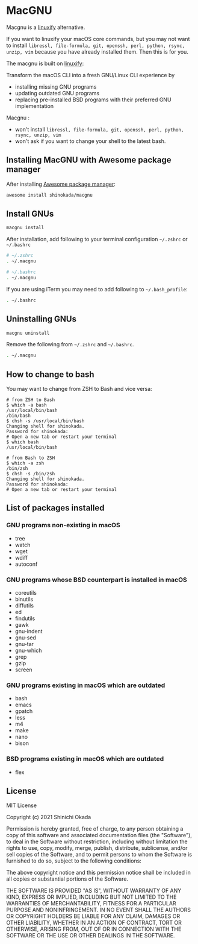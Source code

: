 # MacGNU

Macgnu is a [linuxify](https://github.com/fabiomaia/linuxify) alternative.

If you want to linuxify your macOS core commands, but you may not want to install `libressl, file-formula, git, openssh, perl, python, rsync, unzip, vim` because you have already installed them. Then this is for you.

The macgnu is built on [linuxify](https://github.com/fabiomaia/linuxify):

Transform the macOS CLI into a fresh GNU/Linux CLI experience by

- installing missing GNU programs
- updating outdated GNU programs
- replacing pre-installed BSD programs with their preferred GNU implementation

Macgnu :

- won't install `libressl, file-formula, git, openssh, perl, python, rsync, unzip, vim`
- won't ask if you want to change your shell to the latest bash.

## Installing MacGNU with Awesome package manager

After installing [Awesome package manager](https://github.com/shinokada/awesome):

```sh
awesome install shinokada/macgnu
```

## Install GNUs

```bash
macgnu install
```

After installation, add following to your terminal configuration `~/.zshrc` or `~/.bashrc`

```zsh
# ~/.zshrc
. ~/.macgnu
```

```bash
# ~/.bashrc
. ~/.macgnu
```

If you are using iTerm you may need to add following to `~/.bash_profile`:

```bash
. ~/.bashrc
```

## Uninstalling GNUs

```sh
macgnu uninstall
```

Remove the following from `~/.zshrc` and `~/.bashrc`.

```zsh
. ~/.macgnu
```

## How to change to bash

You may want to change from ZSH to Bash and vice versa:

```terminal
# from ZSH to Bash
$ which -a bash
/usr/local/bin/bash
/bin/bash
$ chsh -s /usr/local/bin/bash
Changing shell for shinokada.
Password for shinokada:
# Open a new tab or restart your terminal
$ which bash
/usr/local/bin/bash
```

```terminal
# from Bash to ZSH
$ which -a zsh
/bin/zsh
$ chsh -s /bin/zsh
Changing shell for shinokada.
Password for shinokada:
# Open a new tab or restart your terminal
```

## List of packages installed

### GNU programs non-existing in macOS

- tree
- watch
- wget
- wdiff
- autoconf

### GNU programs whose BSD counterpart is installed in macOS

- coreutils
- binutils
- diffutils
- ed
- findutils
- gawk
- gnu-indent
- gnu-sed
- gnu-tar
- gnu-which
- grep
- gzip
- screen

### GNU programs existing in macOS which are outdated

- bash
- emacs
- gpatch
- less
- m4
- make
- nano
- bison

### BSD programs existing in macOS which are outdated

- flex

## License

MIT License

Copyright (c) 2021 Shinichi Okada

Permission is hereby granted, free of charge, to any person obtaining a copy
of this software and associated documentation files (the "Software"), to deal
in the Software without restriction, including without limitation the rights
to use, copy, modify, merge, publish, distribute, sublicense, and/or sell
copies of the Software, and to permit persons to whom the Software is
furnished to do so, subject to the following conditions:

The above copyright notice and this permission notice shall be included in all
copies or substantial portions of the Software.

THE SOFTWARE IS PROVIDED "AS IS", WITHOUT WARRANTY OF ANY KIND, EXPRESS OR
IMPLIED, INCLUDING BUT NOT LIMITED TO THE WARRANTIES OF MERCHANTABILITY,
FITNESS FOR A PARTICULAR PURPOSE AND NONINFRINGEMENT. IN NO EVENT SHALL THE
AUTHORS OR COPYRIGHT HOLDERS BE LIABLE FOR ANY CLAIM, DAMAGES OR OTHER
LIABILITY, WHETHER IN AN ACTION OF CONTRACT, TORT OR OTHERWISE, ARISING FROM,
OUT OF OR IN CONNECTION WITH THE SOFTWARE OR THE USE OR OTHER DEALINGS IN THE
SOFTWARE.